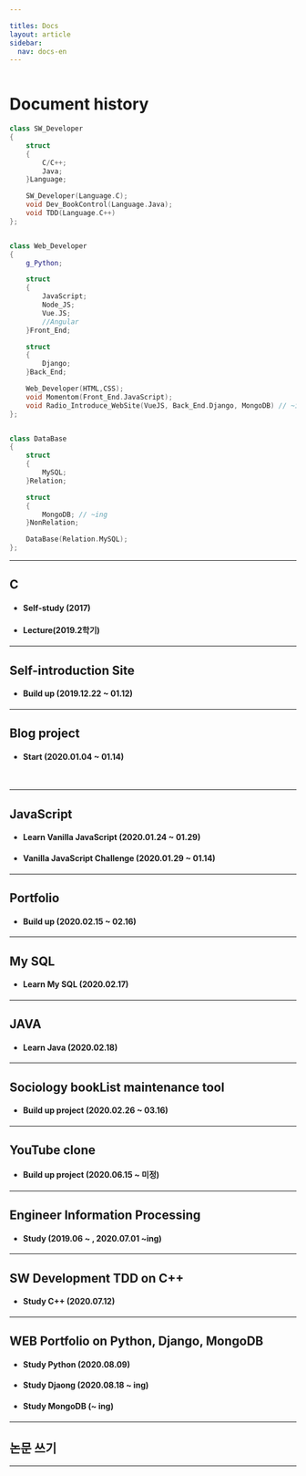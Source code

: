 ```yaml
---

titles: Docs
layout: article
sidebar:
  nav: docs-en
---
```


<img class="image image--xl" src=""/>


# **Document history**

```cpp
class SW_Developer
{
	struct 
	{
		C/C++;
		Java;
	}Language;

	SW_Developer(Language.C);
	void Dev_BookControl(Language.Java);
	void TDD(Language.C++)
};


class Web_Developer
{
	g_Python;

	struct 
	{
		JavaScript;
		Node_JS;
		Vue.JS;
		//Angular
	}Front_End;

	struct 
	{
		Django;
	}Back_End;

	Web_Developer(HTML,CSS);
	void Momentom(Front_End.JavaScript);
	void Radio_Introduce_WebSite(VueJS, Back_End.Django, MongoDB) // ~ing
};


class DataBase
{
	struct 
	{
		MySQL;
	}Relation;

	struct 
	{
		MongoDB; // ~ing
	}NonRelation;

	DataBase(Relation.MySQL);
};
```

----

## C 

+ #### **Self-study (2017)**
+ #### **Lecture(2019.2학기)**



---

## Self-introduction Site

+ #### **Build up (2019.12.22 ~ 01.12)**



---

## Blog project

+ #### **Start (2020.01.04 ~  01.14)**

​    


---

## JavaScript 

+ #### **Learn Vanilla JavaScript (2020.01.24 ~ 01.29)**
+ #### **Vanilla JavaScript Challenge (2020.01.29 ~ 01.14)**



---

## Portfolio

+ #### **Build up (2020.02.15 ~ 02.16)**



---

##  My SQL     
+ #### **Learn My SQL (2020.02.17)**




---

## JAVA     

+ #### **Learn Java (2020.02.18)**




---

## Sociology bookList maintenance tool     
+ #### **Build up project (2020.02.26 ~ 03.16)**




---

## YouTube clone    
+ #### **Build up project (2020.06.15 ~ 미정)**
  




---

##  Engineer Information Processing            
+ #### **Study  (2019.06 ~ , 2020.07.01 ~ing)**




---

## SW Development TDD on C++            

+ #### **Study C++ (2020.07.12)**




---

## WEB Portfolio on Python, Django, MongoDB

+ #### **Study Python  (2020.08.09)**
+ #### **Study Djaong  (2020.08.18 ~ ing)**
+ #### **Study MongoDB (~ ing)**


---

## 논문 쓰기



---